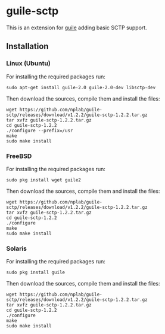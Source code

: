 # guile-sctp
This is an extension for [guile](https://www.gnu.org/software/guile/) adding basic SCTP support.

## Installation
### Linux (Ubuntu)
For installing the required packages run:
```
sudo apt-get install guile-2.0 guile-2.0-dev libsctp-dev
```
Then download the sources, compile them and install the files:
```
wget https://github.com/nplab/guile-sctp/releases/download/v1.2.2/guile-sctp-1.2.2.tar.gz
tar xvfz guile-sctp-1.2.2.tar.gz
cd guile-sctp-1.2.2
./configure --prefix=/usr
make
sudo make install
```
### FreeBSD
For installing the required packages run:
```
sudo pkg install wget guile2
```
Then download the sources, compile them and install the files:
```
wget https://github.com/nplab/guile-sctp/releases/download/v1.2.2/guile-sctp-1.2.2.tar.gz
tar xvfz guile-sctp-1.2.2.tar.gz
cd guile-sctp-1.2.2
./configure
make
sudo make install
```
### Solaris
For installing the required packages run:
```
sudo pkg install guile
```
Then download the sources, compile them and install the files:
```
wget https://github.com/nplab/guile-sctp/releases/download/v1.2.2/guile-sctp-1.2.2.tar.gz
tar xvfz guile-sctp-1.2.2.tar.gz
cd guile-sctp-1.2.2
./configure
make
sudo make install
```
